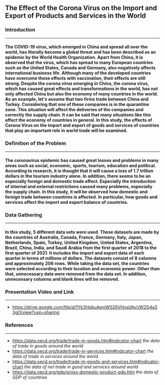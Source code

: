 ## The Effect of the Corona Virus on the Import and Export of Products and Services in the World
### Introduction
---
#### The COVID-19 virus, which emerged in China and spread all over the world, has literally become a global threat and has been described as an epidemic by the World Health Organization. Apart from China, it is observed that the virus, which has spread to many European countries such as the United States, Canada and Germany, also negatively affects international business life. Although many of the developed countries have overcome these effects with vaccination, their effects are still strong. Despite the corona virus emerging in China, the corona virus, which has caused great effects and transformations in the world, has not only affected China but also the economy of many countries in the world. As an example, let's assume that two firms trade between China and Turkey. Considering that one of these companies is in the quarantine zone. This situation will affect the deliveries of the companies and correctly the supply chain. It can be said that many situations like this affect the economy of countries in general. In this study, the effects of Corona Virus on the import and export of goods and services of countries that play an important role in world trade will be examined.
### Definition of the Problem
---
#### The coronavirus epidemic has caused great losses and problems in many areas such as social, economic, sports, tourism, education and political. According to research, it is thought that it will cause a loss of 1.7 trillion dollars in the tourism industry alone. In addition, there seems to be an especially foreign and domestic trade effect. Especially the introduction of internal and external restrictions caused many problems, especially the supply chain. In this study, it will be observed how domestic and foreign trade between countries is affected. In particular, how goods and services affect the import and export balance of countries.

### Data Gathering
---
#### In this study, 5 different data sets were used. These datasets are made by the countries of Australia, Canada, France, Germany, Italy, Japan, Netherlands, Spain, Turkey, United Kingdom, United States, Argentina, Brazil, China, India, and Saudi Arabia from the first quarter of 2018 to the first quarter of 2021. It includes the import and export data of each quarter in terms of millions of dollars. The datasets consist of 8 columns and approximately 206 rows. While taking the data set, the countries were selected according to their location and economic power. Other than that, unnecessary data were removed from the data set. In addition, unnecessary columns and blank lines will be removed.

### Presentation Video and Link
---
* https://drive.google.com/file/d/1Yk3HpbuAeniW526VHosVAvUWZG4a33gO/view?usp=sharing
### References
---
* https://data.oecd.org/trade/trade-in-goods.htm#indicator-chart  *the data of trade in goods around the world*
* https://data.oecd.org/trade/trade-in-services.htm#indicator-chart *the data of trade in services around the world*
* https://data.oecd.org/trade/trade-in-goods-and-services.htm#indicator-chart *the data of net trade in good and services around world*
* https://data.oecd.org/gdp/gross-domestic-product-gdp.htm *the data of GDP of countries*
